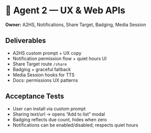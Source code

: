 # 🧩 Agent 2 — UX & Web APIs

**Owner:** A2HS, Notifications, Share Target, Badging, Media Session

## Deliverables
- A2HS custom prompt + UX copy
- Notification permission flow + quiet hours UI
- Share Target route `/share`
- Badging + graceful fallback
- Media Session hooks for TTS
- Docs: permissions UX patterns

## Acceptance Tests
- User can install via custom prompt
- Sharing text/url → opens “Add to list” modal
- Badging reflects due count, hides when zero
- Notifications can be enabled/disabled; respects quiet hours
